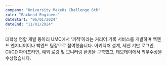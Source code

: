 ```yaml
---
company: "University MakeUs Challenge 6th"
role: "Backend Engineer"
dateStart: "06/01/2024"
dateEnd: "11/01/2024"
---
```


대학생 연합 개발 동아리 UMC에서 ‘끼적’이라는 커리어 기록 서비스를 개발하며 백엔드 엔지니어이나 백엔드 팀장으로 참여했습니다. 아키텍쳐 설계, 세션 기반 로그인, CI/CD 파이프라인, 예외 로깅 및 모니터링 환경을 구축했고, 데모데이에서 최우수상을 수상했습니다.
